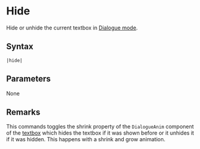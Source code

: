 # Hide

Hide or unhide the current textbox in [Dialogue mode](../Dialogue%20mode.md).

## Syntax

````
|hide|
````

## Parameters

None

## Remarks

This commands toggles the shrink property of the `DialogueAnim` component of the [textbox](../Notable%20states.md#textbox) which hides the textbox if it was shown before or it unhides it if it was hidden. This happens with a shrink and grow animation.
